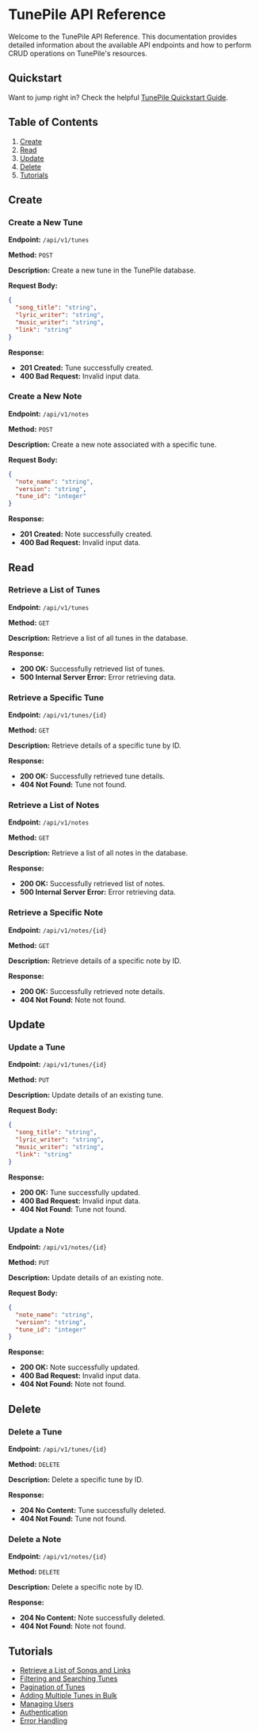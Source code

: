 # TunePile API Reference

Welcome to the TunePile API Reference. This documentation provides detailed information about the available API endpoints and how to perform CRUD operations on TunePile's resources.

## Quickstart
Want to jump right in? Check the helpful [TunePile Quickstart Guide](/TunePile/tutorials/quickstart).

## Table of Contents

1. [Create](#create)
2. [Read](#read)
3. [Update](#update)
4. [Delete](#delete)
5. [Tutorials](#tutorials)

## Create

### Create a New Tune

**Endpoint:** `/api/v1/tunes`

**Method:** `POST`

**Description:** Create a new tune in the TunePile database.

**Request Body:**

```json
{
  "song_title": "string",
  "lyric_writer": "string",
  "music_writer": "string",
  "link": "string"
}
```

**Response:**

- **201 Created:** Tune successfully created.
- **400 Bad Request:** Invalid input data.

### Create a New Note

**Endpoint:** `/api/v1/notes`

**Method:** `POST`

**Description:** Create a new note associated with a specific tune.

**Request Body:**

```json
{
  "note_name": "string",
  "version": "string",
  "tune_id": "integer"
}
```

**Response:**

- **201 Created:** Note successfully created.
- **400 Bad Request:** Invalid input data.

## Read

### Retrieve a List of Tunes

**Endpoint:** `/api/v1/tunes`

**Method:** `GET`

**Description:** Retrieve a list of all tunes in the database.

**Response:**

- **200 OK:** Successfully retrieved list of tunes.
- **500 Internal Server Error:** Error retrieving data.

### Retrieve a Specific Tune

**Endpoint:** `/api/v1/tunes/{id}`

**Method:** `GET`

**Description:** Retrieve details of a specific tune by ID.

**Response:**

- **200 OK:** Successfully retrieved tune details.
- **404 Not Found:** Tune not found.

### Retrieve a List of Notes

**Endpoint:** `/api/v1/notes`

**Method:** `GET`

**Description:** Retrieve a list of all notes in the database.

**Response:**

- **200 OK:** Successfully retrieved list of notes.
- **500 Internal Server Error:** Error retrieving data.

### Retrieve a Specific Note

**Endpoint:** `/api/v1/notes/{id}`

**Method:** `GET`

**Description:** Retrieve details of a specific note by ID.

**Response:**

- **200 OK:** Successfully retrieved note details.
- **404 Not Found:** Note not found.

## Update

### Update a Tune

**Endpoint:** `/api/v1/tunes/{id}`

**Method:** `PUT`

**Description:** Update details of an existing tune.

**Request Body:**

```json
{
  "song_title": "string",
  "lyric_writer": "string",
  "music_writer": "string",
  "link": "string"
}
```

**Response:**

- **200 OK:** Tune successfully updated.
- **400 Bad Request:** Invalid input data.
- **404 Not Found:** Tune not found.

### Update a Note

**Endpoint:** `/api/v1/notes/{id}`

**Method:** `PUT`

**Description:** Update details of an existing note.

**Request Body:**

```json
{
  "note_name": "string",
  "version": "string",
  "tune_id": "integer"
}
```

**Response:**

- **200 OK:** Note successfully updated.
- **400 Bad Request:** Invalid input data.
- **404 Not Found:** Note not found.

## Delete

### Delete a Tune

**Endpoint:** `/api/v1/tunes/{id}`

**Method:** `DELETE`

**Description:** Delete a specific tune by ID.

**Response:**

- **204 No Content:** Tune successfully deleted.
- **404 Not Found:** Tune not found.

### Delete a Note

**Endpoint:** `/api/v1/notes/{id}`

**Method:** `DELETE`

**Description:** Delete a specific note by ID.

**Response:**

- **204 No Content:** Note successfully deleted.
- **404 Not Found:** Note not found.

## Tutorials

* [Retrieve a List of Songs and Links](/TunePile/tutorials/retrieve-a-list-of-songs-and-links)
* [Filtering and Searching Tunes](/TunePile/tutorials/filtering-and-searching-tunes)
* [Pagination of Tunes](/TunePile/tutorials/pagination-of-tunes)
* [Adding Multiple Tunes in Bulk](/TunePile/tutorials/adding-multiple-tunes-in-bulk)
* [Managing Users](/TunePile/tutorials/managing-users)
* [Authentication](/TunePile/tutorials/authentication)
* [Error Handling](/TunePile/tutorials/error-handling)
